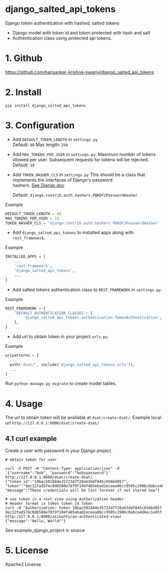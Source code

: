 # django_salted_api_tokens
Django token authentication with hashed, salted tokens

* Django model with token id and token protected with hash and salt
* Authentication class using protected api tokens. 

# 1. Github
https://github.com/harisankar-krishna-swamy/django_salted_api_tokens

# 2. Install
`pip install django_salted_api_tokens`

# 3. Configuration
* Add `DEFAULT_TOKEN_LENGTH` in `settings.py`  
  Default: `80` Max length: `256`  
* Add `MAX_TOKENS_PER_USER`  in `settings.py`. Maximum number of tokens allowed per user. 
  Subsequent requests for tokens will be rejected.  
  Default: `10`
* Add `TOKEN_HASHER_CLS` in `settings.py` This should be a class that implements the interfaces of  Django's password  
  hashers. [See Django doc](https://docs.djangoproject.com/en/4.1/ref/settings/#std-setting-PASSWORD_HASHERS)  
  
  Default: `django.contrib.auth.hashers.PBKDF2PasswordHasher`

Example
```python
DEFAULT_TOKEN_LENGTH = 80
MAX_TOKENS_PER_USER = 10
TOKEN_HASHER_CLS = 'django.contrib.auth.hashers.PBKDF2PasswordHasher'
``` 

* Add `django_salted_api_tokens` to installed apps along with `rest_framework`.  

Example  
```python
INSTALLED_APPS = [
    ...
    'rest_framework',
    'django_salted_api_tokens',
    ...
]
``` 
* Add salted tokens authentication class to `REST_FRAMEWORK` in `settings.py`.  

Example
```python
REST_FRAMEWORK = {
    'DEFAULT_AUTHENTICATION_CLASSES': [
        'django_salted_api_tokens.authentication.TokenAuthentication',
    ],
}
```
* Add url to obtain token in your project `urls.py`.  

Example
```python
urlpatterns = [
  ...  
  path('dsat/', include('django_salted_api_tokens.urls')),
  ...
]
``` 
Run `python manage.py migrate` to create model tables.
# 4. Usage
The url to obtain token will be available at `dsat/create-dsat/`.
Example local url `http://127.0.0.1:8000/dsat/create-dsat/`

## 4.1 curl example
Create a user with password in your Django project.
```commandline
# obtain token for user

curl -X POST -H "Content-Type: application/json" -d '{"username":"bob", "password":"bobspassword"}' http://127.0.0.1:8000/dsat/create-dsat/
{"token_id":"10bac501884e35723d7f28a63ddf845c656bd857",
"token":"9ec12fad574c0d6580e78f9f104f485ebad2eceea06cc9505c290bc0abce4d6ec1e85f1e25b8b04f",
"message":"These credentials will be lost forever if not stored now"}

# use token in a rest view using Authorization header
# Header format is token token_id token
curl -H "Authorization: token 10bac501884e35723d7f28a63ddf845c656bd857 9ec12fad574c0d6580e78f9f104f485ebad2eceea06cc9505c290bc0abce4d6ec1e85f1e25b8b04f"  http:/127.0.0.1:8000/accounts/an-authenticated-view/
{"message":"Hello, World!"}
```

See example_django_project in source

# 5. License
Apache2 License
